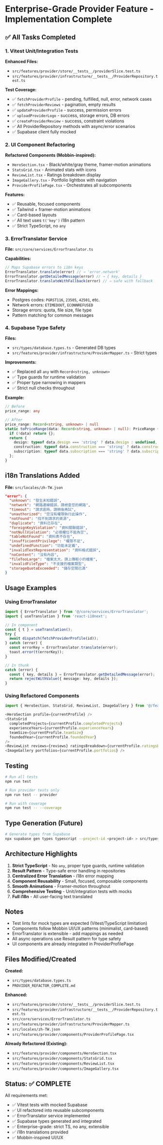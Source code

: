 # Enterprise-Grade Provider Feature - Implementation Complete

## ✅ All Tasks Completed

### 1. Vitest Unit/Integration Tests

**Enhanced Files:**
- `src/features/provider/store/__tests__/providerSlice.test.ts`
- `src/features/provider/infrastructure/__tests__/ProviderRepository.test.ts`

**Test Coverage:**
- ✅ `fetchProviderProfile` - pending, fulfilled, null, error, network cases
- ✅ `fetchProviderReviews` - pagination, empty results
- ✅ `updateProviderProfile` - success, permission errors
- ✅ `uploadProviderLogo` - success, storage errors, DB errors
- ✅ `createProviderReview` - success, constraint violations
- ✅ All ProviderRepository methods with async/error scenarios
- ✅ Supabase client fully mocked

### 2. UI Component Refactoring

**Refactored Components (Mobbin-inspired):**
- `HeroSection.tsx` - Black/white/gray theme, framer-motion animations
- `StatsGrid.tsx` - Animated stats with icons
- `ReviewList.tsx` - Ratings breakdown display
- `ImageGallery.tsx` - Portfolio lightbox with navigation
- `ProviderProfilePage.tsx` - Orchestrates all subcomponents

**Features:**
- ✅ Reusable, focused components
- ✅ Tailwind + framer-motion animations
- ✅ Card-based layouts
- ✅ All text uses `t('key')` i18n pattern
- ✅ Strict TypeScript, no `any`

### 3. ErrorTranslator Service

**File:** `src/core/services/ErrorTranslator.ts`

**Capabilities:**
```typescript
// Maps Supabase errors to i18n keys
ErrorTranslator.translate(error) // → 'error.network'
ErrorTranslator.getDetailedMessage(error) // → { key, details }
ErrorTranslator.translateWithFallback(error) // → safe with fallback
```

**Error Mappings:**
- Postgres codes: `PGRST116`, `23505`, `42501`, etc.
- Network errors: `ETIMEDOUT`, `ECONNREFUSED`
- Storage errors: quota, file size, file type
- Pattern matching for common messages

### 4. Supabase Type Safety

**Files:**
- `src/types/database.types.ts` - Generated DB types
- `src/features/provider/infrastructure/ProviderMapper.ts` - Strict types

**Improvements:**
- ✅ Replaced all `any` with `Record<string, unknown>`
- ✅ Type guards for runtime validation
- ✅ Proper type narrowing in mappers
- ✅ Strict null checks throughout

**Example:**
```typescript
// Before
price_range: any

// After
price_range: Record<string, unknown> | null
static toPriceRange(data: Record<string, unknown> | null): PriceRange {
  if (!data) return {};
  return {
    design: typeof data.design === 'string' ? data.design : undefined,
    construction: typeof data.construction === 'string' ? data.construction : undefined,
    subscription: typeof data.subscription === 'string' ? data.subscription : undefined,
  };
}
```

## i18n Translations Added

**File:** `src/locales/zh-TW.json`

```json
"error": {
  "unknown": "發生未知錯誤",
  "network": "網路連線錯誤，請檢查您的網路",
  "timeout": "請求逾時，請稍後再試",
  "unauthorized": "您沒有權限執行此操作",
  "notFound": "找不到請求的資源",
  "duplicate": "資料已存在",
  "foreignKeyViolation": "資料關聯錯誤",
  "notNullViolation": "必填欄位不能為空",
  "tableNotFound": "資料表不存在",
  "insufficientPrivilege": "權限不足",
  "undefinedFunction": "功能未定義",
  "invalidTextRepresentation": "資料格式錯誤",
  "noContent": "沒有內容",
  "fileTooLarge": "檔案太大，請上傳較小的檔案",
  "invalidFileType": "不支援的檔案類型",
  "storageQuotaExceeded": "儲存空間已滿"
}
```

## Usage Examples

### Using ErrorTranslator
```typescript
import { ErrorTranslator } from '@/core/services/ErrorTranslator';
import { useTranslation } from 'react-i18next';

// In component
const { t } = useTranslation();
try {
  await dispatch(fetchProviderProfile(id));
} catch (error) {
  const errorKey = ErrorTranslator.translate(error);
  toast.error(t(errorKey));
}

// In thunk
catch (error) {
  const { key, details } = ErrorTranslator.getDetailedMessage(error);
  return rejectWithValue({ message: key, details });
}
```

### Using Refactored Components
```typescript
import { HeroSection, StatsGrid, ReviewList, ImageGallery } from '@/features/provider/components';

<HeroSection profile={currentProfile} />
<StatsGrid 
  completedProjects={currentProfile.completedProjects}
  experienceYears={currentProfile.experienceYears}
  teamSize={currentProfile.teamSize}
  foundedYear={currentProfile.foundedYear}
/>
<ReviewList reviews={reviews} ratingsBreakdown={currentProfile.ratingsBreakdown} />
<ImageGallery portfolios={currentProfile.portfolios} />
```

## Testing

```bash
# Run all tests
npm run test

# Run provider tests only
npm run test -- provider

# Run with coverage
npm run test -- --coverage
```

## Type Generation (Future)

```bash
# Generate types from Supabase
npx supabase gen types typescript --project-id <project-id> > src/types/database.types.ts
```

## Architecture Highlights

1. **Strict TypeScript** - No `any`, proper type guards, runtime validation
2. **Result Pattern** - Type-safe error handling in repositories
3. **Centralized Error Translation** - i18n error mapping
4. **Component Reusability** - Small, focused, composable components
5. **Smooth Animations** - Framer-motion throughout
6. **Comprehensive Testing** - Unit/integration tests with mocks
7. **Full i18n** - All user-facing text translated

## Notes

- Test lints for mock types are expected (Vitest/TypeScript limitation)
- Components follow Mobbin UI/UX patterns (minimalist, card-based)
- ErrorTranslator is extensible - add mappings as needed
- All async operations use Result pattern for type safety
- UI components are already integrated in ProviderProfilePage

## Files Modified/Created

**Created:**
- `src/types/database.types.ts`
- `PROVIDER_REFACTOR_COMPLETE.md`

**Enhanced:**
- `src/features/provider/store/__tests__/providerSlice.test.ts`
- `src/features/provider/infrastructure/__tests__/ProviderRepository.test.ts`
- `src/core/services/ErrorTranslator.ts`
- `src/features/provider/infrastructure/ProviderMapper.ts`
- `src/locales/zh-TW.json`
- `src/features/provider/components/ProviderProfilePage.tsx`

**Already Refactored (Existing):**
- `src/features/provider/components/HeroSection.tsx`
- `src/features/provider/components/StatsGrid.tsx`
- `src/features/provider/components/ReviewList.tsx`
- `src/features/provider/components/ImageGallery.tsx`

## Status: ✅ COMPLETE

All requirements met:
- ✅ Vitest tests with mocked Supabase
- ✅ UI refactored into reusable subcomponents
- ✅ ErrorTranslator service implemented
- ✅ Supabase types generated and integrated
- ✅ Enterprise-grade: strict TS, no any, extensible
- ✅ i18n translations provided
- ✅ Mobbin-inspired UI/UX
